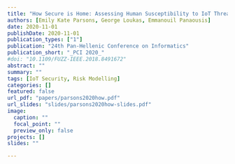```yaml
---
title: "How Secure is Home: Assessing Human Susceptibility to IoT Threats"
authors: [Emily Kate Parsons, George Loukas, Emmanouil Panaousis]
date: 2020-11-01
publishDate: 2020-11-01
publication_types: ["1"]
publication: "24th Pan-Hellenic Conference on Informatics"
publication_short: "_PCI 2020_"
#doi: "10.1109/FUZZ-IEEE.2018.8491672"
abstract: ""
summary: ""
tags: [IoT Security, Risk Modelling]
categories: []
featured: false
url_pdf: "papers/parsons2020how.pdf"
url_slides: "slides/parsons2020how-slides.pdf"
image:
  caption: ""
  focal_point: ""
  preview_only: false
projects: []
slides: ""

---
```

